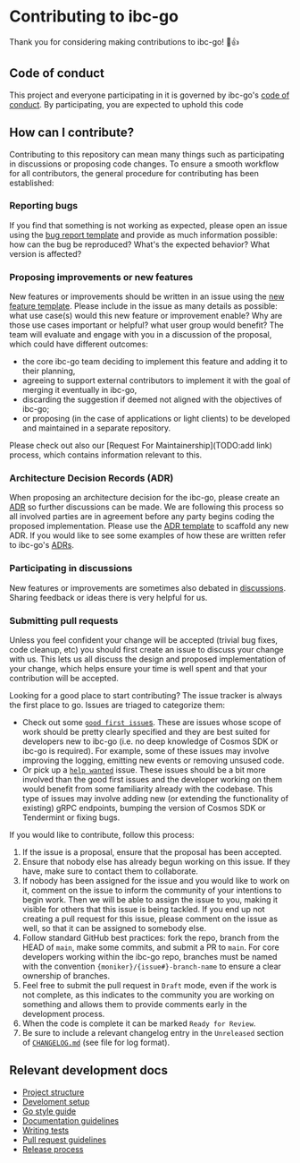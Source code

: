 # Contributing to ibc-go

Thank you for considering making contributions to ibc-go! 🎉👍
 
## Code of conduct

This project and everyone participating in it is governed by ibc-go's [code of conduct](./CODE_OF_CONDUCT.md). By participating, you are expected to uphold this code

## How can I contribute?

Contributing to this repository can mean many things such as participating in discussions or proposing code changes. To ensure a smooth workflow for all contributors, the general procedure for contributing has been established:

### Reporting bugs

If you find that something is not working as expected, please open an issue using the [bug report template](https://github.com/cosmos/ibc-go/blob/main/.github/ISSUE_TEMPLATE/bug-report.md) and provide as much information possible: how can the bug be reproduced? What's the expected behavior? What version is affected?

### Proposing improvements or new features

New features or improvements should be written in an issue using the [new feature template](https://github.com/cosmos/ibc-go/blob/main/.github/ISSUE_TEMPLATE/feature-request.md). Please include in the issue as many details as possible: what use case(s) would this new feature or improvement enable? Why are those use cases important or helpful? what user group would benefit? The team will evaluate and engage with you in a discussion of the proposal, which could have different outcomes:

- the core ibc-go team deciding to implement this feature and adding it to their planning, 
- agreeing to support external contributors to implement it with the goal of merging it eventually in ibc-go,
- discarding the suggestion if deemed not aligned with the objectives of ibc-go;
- or proposing (in the case of applications or light clients) to be developed and maintained in a separate repository.

Please check out also our [Request For Maintainership](TODO:add link) process, which contains information relevant to this.

### Architecture Decision Records (ADR)

When proposing an architecture decision for the ibc-go, please create an [ADR](./docs/architecture/README.md) so further discussions can be made. We are following this process so all involved parties are in agreement before any party begins coding the proposed implementation. Please use the [ADR template](./docs/architecture/adr-template.md) to scaffold any new ADR. If you would like to see some examples of how these are written refer to ibc-go's [ADRs](./docs/architecture/).

### Participating in discussions

New features or improvements are sometimes also debated in [discussions](https://github.com/cosmos/ibc-go/discussions). Sharing feedback or ideas there is very helpful for us.

### Submitting pull requests

Unless you feel confident your change will be accepted (trivial bug fixes, code cleanup, etc) you should first create an issue to discuss your change with us. This lets us all discuss the design and proposed implementation of your change, which helps ensure your time is well spent and that your contribution will be accepted.

Looking for a good place to start contributing? The issue tracker is always the first place to go. Issues are triaged to categorize them:

- Check out some [`good first issue`s](https://github.com/cosmos/ibc-go/issues?q=is%3Aopen+is%3Aissue+label%3A%22good+first+issue%22). These are issues whose scope of work should be pretty clearly specified and they are best suited for developers new to ibc-go (i.e. no deep knowledge of Cosmos SDK or ibc-go is required). For example, some of these issues may involve improving the logging, emitting new events or removing unsused code.
- Or pick up a [`help wanted`](https://github.com/cosmos/ibc-go/issues?q=is%3Aopen+is%3Aissue+label%3A%22help+wanted%22) issue. These issues should be a bit more involved than the good first issues and the developer working on them would benefit from some familiarity already with the codebase. This type of issues may involve adding new (or extending the functionality of existing) gRPC endpoints, bumping the version of Cosmos SDK or Tendermint or fixing bugs.

If you would like to contribute, follow this process:

1. If the issue is a proposal, ensure that the proposal has been accepted.
2. Ensure that nobody else has already begun working on this issue. If they have, make sure to contact them to collaborate.
3. If nobody has been assigned for the issue and you would like to work on it, comment on the issue to inform the community of your intentions to begin work. Then we will be able to assign the issue to you, making it visible for others that this issue is being tackled. If you end up not creating a pull request for this issue, please comment on the issue as well, so that it can be assigned to somebody else.
4. Follow standard GitHub best practices: fork the repo, branch from the HEAD of `main`, make some commits, and submit a PR to `main`. For core developers working within the ibc-go repo, branches must be named with the convention `{moniker}/{issue#}-branch-name` to ensure a clear ownership of branches.
5. Feel free to submit the pull request in `Draft` mode, even if the work is not complete, as this indicates to the community you are working on something and allows them to provide comments early in the development process.
6. When the code is complete it can be marked `Ready for Review`.
7. Be sure to include a relevant changelog entry in the `Unreleased` section of [`CHANGELOG.md`](./CHANGELOG.md) (see file for log format).

## Relevant development docs

- [Project structure](./docs/dev/project-structure.md)
- [Develoment setup](./docs/dev/development-setup.md)
- [Go style guide](./docs/dev/go-style-guide.md)
- [Documentation guidelines](./docs/DOCS_GUIDELINES.md)
- [Writing tests](./testing/README.md)
- [Pull request guidelines](./docs/dev/pull-requests.md)
- [Release process](./docs/dev/release-management.md)